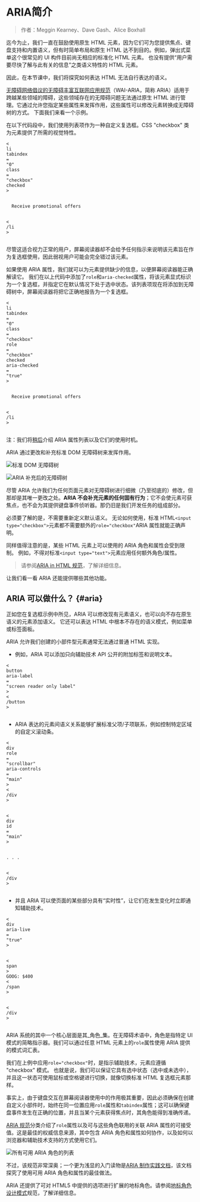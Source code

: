 # ARIA简介

> 作者：Meggin Kearney、Dave Gash、Alice Boxhall

迄今为止，我们一直在鼓励使用原生 HTML 元素，因为它们可为您提供焦点、键盘支持和内置语义，但有时简单布局和原生 HTML 达不到目的。例如，弹出式菜单这个很常见的 UI 构件目前尚无相应的标准化 HTML 元素。 也没有提供“用户需要尽快了解与此有关的信息”之类语义特性的 HTML 元素。

因此，在本节课中，我们将探究如何表达 HTML 无法自行表达的语义。

[无障碍网络倡议的无障碍丰富互联网应用规范](https://www.w3.org/TR/wai-aria/)（WAI-ARIA，简称 ARIA）适用于跨越某些领域的障碍，这些领域存在的无障碍问题无法通过原生 HTML 进行管理。它通过允许您指定某些属性来发挥作用，这些属性可以修改元素转换成无障碍树的方式。 下面我们来看一个示例。

在以下代码段中，我们使用列表项作为一种自定义复选框。CSS "checkbox" 类为元素提供了所需的视觉特性。

```
<
li
tabindex
=
"0"
class
=
"checkbox"
checked
>


  Receive promotional offers


<
/li
>


```

尽管这适合视力正常的用户，屏幕阅读器却不会给予任何指示来说明该元素旨在作为复选框使用，因此弱视用户可能会完全错过该元素。

如果使用 ARIA 属性，我们就可以为元素提供缺少的信息，以便屏幕阅读器能正确解读它。 我们在以上代码中添加了`role`和`aria-checked`属性，将该元素显式标识为一个复选框，并指定它在默认情况下处于选中状态。该列表项现在将添加到无障碍树中，屏幕阅读器将把它正确地报告为一个复选框。

```
<
li
tabindex
=
"0"
class
=
"checkbox"
role
=
"checkbox"
checked
aria-checked
=
"true"
>


  Receive promotional offers


<
/li
>


```

注：我们将[稍后](https://developers.google.com/web/fundamentals/accessibility/semantics-aria/#what-can-aria-do)介绍 ARIA 属性列表以及它们的使用时机。

ARIA 通过更改和补充标准 DOM 无障碍树来发挥作用。

![](https://developers.google.com/web/fundamentals/accessibility/semantics-aria/imgs/acctree1.jpg "标准 DOM 无障碍树")

![](https://developers.google.com/web/fundamentals/accessibility/semantics-aria/imgs/acctree2.jpg "ARIA 补充后的无障碍树")

尽管 ARIA 允许我们为任何页面元素对无障碍树进行细微（乃至彻底的）修改，但那却是其唯一更改之处。**ARIA 不会补充元素的任何固有行为**；它不会使元素可获焦点，也不会为其提供键盘事件侦听器。那仍旧是我们开发任务的组成部分。

必须要了解的是，不需要重新定义默认语义。 无论如何使用，标准 HTML`<input type="checkbox">`元素都不需要额外的`role="checkbox"`ARIA 属性就能正确声明。

同样值得注意的是，某些 HTML 元素上可以使用的 ARIA 角色和属性会受到限制。 例如，不得对标准`<input type="text">`元素应用任何额外角色/属性。

> 请参阅[ARIA in HTML 规范](https://www.w3.org/TR/html-aria/#sec-strong-native-semantics)，了解详细信息。

让我们看一看 ARIA 还能提供哪些其他功能。

## ARIA 可以做什么？ {#aria}

正如您在复选框示例中所见，ARIA 可以修改现有元素语义，也可以向不存在原生语义的元素添加语义。 它还可以表达 HTML 中根本不存在的语义模式，例如菜单或标签面板。

ARIA 允许我们创建的小部件型元素通常无法通过普通 HTML 实现。

* 例如，ARIA 可以添加只向辅助技术 API 公开的附加标签和说明文本。
 

```
<
button
aria-label
=
"screen reader only label"
>
<
/button
>


```

* ARIA 表达的元素间语义关系能够扩展标准父项/子项联系，例如控制特定区域的自定义滚动条。

```
<
div
role
=
"scrollbar"
aria-controls
=
"main"
>
<
/div
>


<
div
id
=
"main"
>


. . .


<
/div
>


```

* 并且 ARIA 可以使页面的某些部分具有“实时性”，让它们在发生变化时立即通知辅助技术。

```
<
div
aria-live
=
"true"
>


<
span
>
GOOG: $400
<
/span
>


<
/div
>


```

ARIA 系统的其中一个核心层面是其_角色_集。在无障碍术语中，角色是指特定 UI 模式的简略指示器。我们可以通过任意 HTML 元素上的`role`属性使用 ARIA 提供的模式词汇表。

我们在上例中应用`role="checkbox"`时，是指示辅助技术，元素应遵循 "checkbox" 模式。 也就是说，我们可以保证它具有选中状态（选中或未选中），并且这一状态可使用鼠标或空格键进行切换，就像切换标准 HTML 复选框元素那样。

事实上，由于键盘交互在屏幕阅读器使用中的作用极其重要，因此必须确保在创建自定义小部件时，始终在同一位置应用`role`属性和`tabindex`属性；这可以确保键盘事件发生在正确的位置，并且当某个元素获得焦点时，其角色能得到准确传递。

[ARIA 规范](https://www.w3.org/TR/wai-aria/)分类介绍了`role`属性以及可与这些角色联用的关联 ARIA 属性的可接受值。这是最佳的权威信息来源，其中包含 ARIA 角色和属性如何协作，以及如何以浏览器和辅助技术支持的方式使用它们。

![](https://developers.google.com/web/fundamentals/accessibility/semantics-aria/imgs/aria-roles.jpg "所有可用 ARIA 角色的列表")

不过，该规范非常深奥；一个更为浅显的入门读物是[ARIA 制作实践文档](https://www.w3.org/TR/wai-aria-practices-1.1/)，该文档探究了使用可用 ARIA 角色和属性的最佳做法。

ARIA 还提供了可对 HTML5 中提供的选项进行扩展的地标角色。请参阅[地标角色设计模式](https://www.w3.org/TR/wai-aria-practices-1.1#kbd_layout_landmark_XHTML)规范，了解详细信息。



